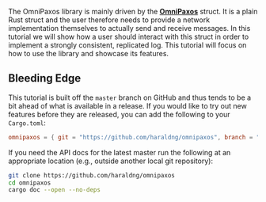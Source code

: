 
The OmniPaxos library is mainly driven by the [**OmniPaxos**](omnipaxos/index.md) struct. It is a plain Rust struct and the user therefore needs to provide a network implementation themselves to actually send and receive messages. In this tutorial we will show how a user should interact with this struct in order to implement a strongly consistent, replicated log. This tutorial will focus on how to use the library and showcase its features.
<!-- For the properties and advantages of OmniPaxos in comparison to other similar protocols, we refer to the Omni-Paxos paper. -->

## Bleeding Edge
This tutorial is built off the `master` branch on GitHub and thus tends to be a bit ahead of what is available in a release.
If you would like to try out new features before they are released, you can add the following to your `Cargo.toml`:

```toml
omnipaxos = { git = "https://github.com/haraldng/omnipaxos", branch = "master" }
```

If you need the API docs for the latest master run the following at an appropriate location (e.g., outside another local git repository):

```bash
git clone https://github.com/haraldng/omnipaxos
cd omnipaxos
cargo doc --open --no-deps
```
